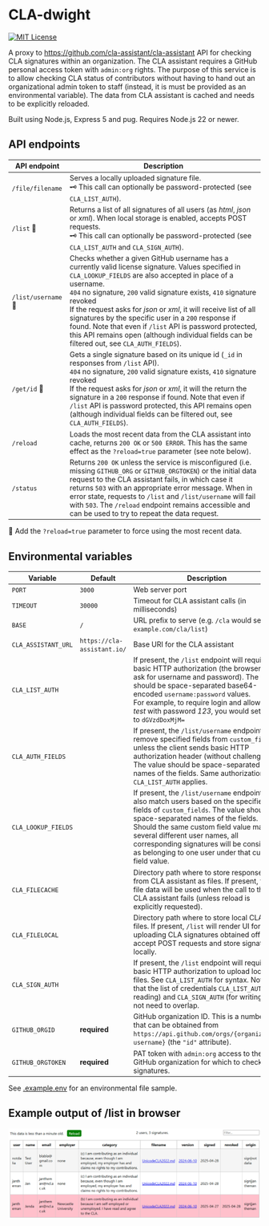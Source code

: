 # CLA-dwight

[![MIT License](https://img.shields.io/badge/license-MIT-green.svg)](LICENSE.txt)

A proxy to https://github.com/cla-assistant/cla-assistant API for checking CLA signatures within an organization. The CLA assistant requires a GitHub personal access token with `admin:org` rights. The purpose of this service is to allow checking CLA status of contributors without having to hand out an organizational admin token to staff (instead, it is must be provided as an environmental variable). The data from CLA assistant is cached and needs to be explicitly reloaded.

Built using Node.js, Express 5 and pug. Requires Node.js 22 or newer.

## API endpoints

| API endpoint | Description |
| -- | -- |
| `/file/filename` | Serves a locally uploaded signature file.<br/>:old_key: This call can optionally be password-protected (see `CLA_LIST_AUTH`).
| `/list` :arrows_counterclockwise: | Returns a list of all signatures of all users (as _html_, _json_ or _xml_). When local storage is enabled, accepts POST requests.<br/>:old_key: This call can optionally be password-protected (see `CLA_LIST_AUTH` and `CLA_SIGN_AUTH`).
| `/list/username` :arrows_counterclockwise: | Checks whether a given GitHub username has a currently valid license signature. Values specified in `CLA_LOOKUP_FIELDS` are also accepted in place of a username.<br/>`404` no signature, `200` valid signature exists, `410` signature revoked<br/>If the request asks for _json_ or _xml_, it will receive list of all signatures by the specific user in a `200` response if found. Note that even if `/list` API is password protected, this API remains open (although individual fields can be filtered out, see `CLA_AUTH_FIELDS`).
| `/get/id` :arrows_counterclockwise: | Gets a single signature based on its unique id (`_id` in responses from `/list` API).<br/>`404` no signature, `200` valid signature exists, `410` signature revoked<br/>If the request asks for _json_ or _xml_, it will the return the signature in a `200` response if found. Note that even if `/list` API is password protected, this API remains open (although individual fields can be filtered out, see `CLA_AUTH_FIELDS`).
| `/reload` | Loads the most recent data from the CLA assistant into cache, returns `200 OK` or `500 ERROR`. This has the same effect as the `?reload=true` parameter (see note below).
| `/status` | Returns `200 OK` unless the service is misconfigured (i.e. missing `GITHUB_ORG` or `GITHUB_ORGTOKEN`) or the initial data request to the CLA assistant fails, in which case it returns `503` with an appropriate error message. When in error state, requests to `/list` and `/list/username` will fail with `503`. The `/reload` endpoint remains accessible and can be used to try to repeat the data request.

:arrows_counterclockwise: Add the `?reload=true` parameter to force using the most recent data.

## Environmental variables

| Variable | Default | Description
|--|--|--|
| `PORT`    | `3000`    | Web server port
| `TIMEOUT` | `30000`   | Timeout for CLA assistant calls (in milliseconds)
| `BASE`    | `/`       | URL prefix to serve (e.g. `/cla` would serve `example.com/cla/list`)
| `CLA_ASSISTANT_URL`   | `https://cla-assistant.io/` | Base URI for the CLA assistant 
| `CLA_LIST_AUTH` |     | If present, the `/list` endpoint will require basic HTTP authorization (the browser will ask for username and password). The value should be space-separated base64-encoded `username:password` values.<br/>For example, to require login and allow user _test_ with password _123_, you would set this to `dGVzdDoxMjM=`
| `CLA_AUTH_FIELDS` |   | If present, the `/list/username` endpoint will remove specified fields from `custom_fields`, unless the client sends basic HTTP authorization header (without challenge). The value should be space-separated names of the fields. Same authorization of `CLA_LIST_AUTH` applies.
| `CLA_LOOKUP_FIELDS` | | If present, the `/list/username` endpoint will also match users based on the specified fields of `custom_fields`. The value should be space-separated names of the fields. Should the same custom field value map to several different user names, all corresponding signatures will be considered as belonging to one user under that custom field value.
| `CLA_FILECACHE` |     | Directory path where to store responses from CLA assistant as files. If present, the file data will be used when the call to the CLA assistant fails (unless reload is explicitly requested).
| `CLA_FILELOCAL` |     | Directory path where to store local CLA files. If present, `/list` will render UI for uploading CLA signatures obtained offline, accept POST requests and store signatures locally.
| `CLA_SIGN_AUTH` |     | If present, the `/list` endpoint will require basic HTTP authorization to upload local files. See `CLA_LIST_AUTH` for syntax. Note that the list of credentials `CLA_LIST_AUTH` (for reading) and `CLA_SIGN_AUTH` (for writing) do not need to overlap.
| `GITHUB_ORGID` | **required** | GitHub organization ID. This is a number that can be obtained from  `https://api.github.com/orgs/{organization username}` (the `"id"` attribute). 
| `GITHUB_ORGTOKEN` | **required** | PAT token with `admin:org` access to the GitHub organization for which to check signatures.

See [.example.env](.example.env) for an environmental file sample.

## Example output of /list in browser

![/list](list.png)
